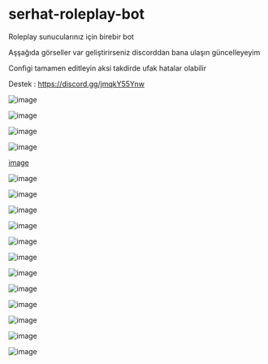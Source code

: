 # serhat-roleplay-bot




Roleplay sunucularınız için birebir bot 

Aşşağıda görseller var geliştirirseniz discorddan bana ulaşın güncelleyeyim

Configi tamamen editleyin aksi takdirde ufak hatalar olabilir

Destek : https://discord.gg/jmqkY55Ynw


![image](https://www.hizliresim.com/jl1hyy1)

![image](https://www.hizliresim.com/ql6a2tg)

![image](https://www.hizliresim.com/ql6a2tg)

![image](https://www.hizliresim.com/pijcfqk)

[image](https://www.hizliresim.com/2cp1345)

![image](https://www.hizliresim.com/1pblbe8)

![image](https://www.hizliresim.com/l17dlah)

![image](https://www.hizliresim.com/kw1k0gl)

![image](https://www.hizliresim.com/7jbo76g)

![image](https://www.hizliresim.com/fmptmcs)

![image](https://www.hizliresim.com/5zetqic)

![image](https://www.hizliresim.com/41gea2g)

![image](https://www.hizliresim.com/e48akw6)

![image](https://www.hizliresim.com/59fru56)

![image](https://www.hizliresim.com/j2ibae1)

![image](https://www.hizliresim.com/ts2vn84)

![image](https://www.hizliresim.com/n7qqp7y)
